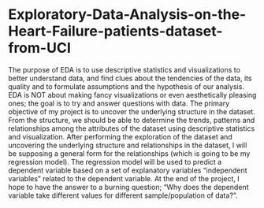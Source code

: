 # Exploratory-Data-Analysis-on-the-Heart-Failure-patients-dataset-from-UCI

The purpose of EDA is to use descriptive statistics and visualizations to better understand data, and find clues about the tendencies of the data, its quality and to formulate assumptions and the hypothesis of our analysis. EDA is NOT about making fancy visualizations or even aesthetically pleasing ones; the goal is to try and answer questions with data. The primary objective of my project is to uncover the underlying structure in the dataset. From the structure, we should be able to determine the trends, patterns and relationships among the attributes of the dataset using descriptive statistics and visualization. After performing the exploration of the dataset and uncovering the underlying structure and relationships in the dataset, I will be supposing a general form for the relationships (which is going to be my regression model). The regression model will be used to predict a dependent variable based on a set of explanatory variables “independent variables” related to the dependent variable. At the end of the project, I hope to have the answer to a burning question; “Why does the dependent variable take different values for different sample/population of data?”. 
